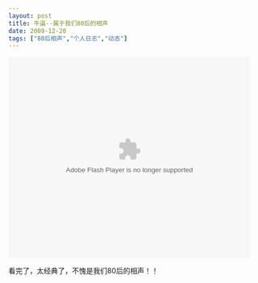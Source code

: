 ```yaml
---
layout: post
title: 牛逼--属于我们80后的相声		
date: 2009-12-20
tags: ["80后相声","个人日志","动态"]
---
```


<object classid="clsid:d27cdb6e-ae6d-11cf-96b8-444553540000" width="480" height="400" codebase="http://download.macromedia.com/pub/shockwave/cabs/flash/swflash.cab#version=6,0,40,0"><param name="align" value="middle" /><param name="src" value="v.swf" /><param name="quality" value="high" /><embed type="application/x-shockwave-flash" width="480" height="400" src="http://player.youku.com/player.php/sid/XMTM2MDAxMjc2/v.swf" align="middle" quality="high"></embed></object>

看完了，太经典了，不愧是我们80后的相声！！		